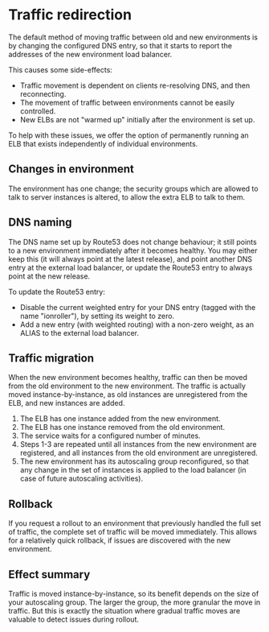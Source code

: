 # Traffic redirection

The default method of moving traffic between old and new environments is by changing the configured DNS entry, so that it starts to report the addresses of the new environment load balancer.

This causes some side-effects:
 - Traffic movement is dependent on clients re-resolving DNS, and then reconnecting.
 - The movement of traffic between environments cannot be easily controlled.
 - New ELBs are not "warmed up" initially after the environment is set up.

To help with these issues, we offer the option of permanently running an ELB that exists independently of individual environments.

## Changes in environment
The environment has one change; the security groups which are allowed to talk to server instances is altered, to allow the extra ELB to talk to them.

## DNS naming
The DNS name set up by Route53 does not change behaviour; it still points to a new environment immediately after it becomes healthy. You may either keep this (it will always point at the latest release), and point another DNS entry at the external load balancer, or update the Route53 entry to always point at the new release.

To update the Route53 entry:
 - Disable the current weighted entry for your DNS entry (tagged with the name "ionroller"), by setting its weight to zero.
 - Add a new entry (with weighted routing) with a non-zero weight, as an ALIAS to the external load balancer.

## Traffic migration
When the new environment becomes healthy, traffic can then be moved from the old environment to the new environment. The traffic is actually moved instance-by-instance, as old instances are unregistered from the ELB, and new instances are added.

 1. The ELB has one instance added from the new environment.
 2. The ELB has one instance removed from the old environment.
 3. The service waits for a configured number of minutes.
 4. Steps 1-3 are repeated until all instances from the new environment are registered, and all instances from the old environment are unregistered.
 5. The new environment has its autoscaling group reconfigured, so that any change in the set of instances is applied to the load balancer (in case of future autoscaling activities).

## Rollback
If you request a rollout to an environment that previously handled the full set of traffic, the complete set of traffic will be moved immediately. This allows for a relatively quick rollback, if issues are discovered with the new environment. 

## Effect summary
Traffic is moved instance-by-instance, so its benefit depends on the size of your autoscaling group. The larger the group, the more granular the move in traffic. But this is exactly the situation where gradual traffic moves are valuable to detect issues during rollout.
